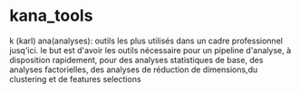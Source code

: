 # kana_tools
k (karl) ana(analyses): outils les plus utilisés dans un cadre professionnel jusq'ici. le but est d'avoir les outils nécessaire pour un pipeline d'analyse, à disposition rapidement, pour des analyses statistiques de base, des analyses factorielles, des analyses de réduction de dimensions,du clustering et de features selections
